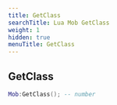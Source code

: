 ```yaml
---
title: GetClass
searchTitle: Lua Mob GetClass
weight: 1
hidden: true
menuTitle: GetClass
---
```

## GetClass
```lua
Mob:GetClass(); -- number
```